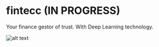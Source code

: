 # fintecc (IN PROGRESS)
Your finance gestor of trust. 
With Deep Learning technology.

![alt text](https://g.foolcdn.com/image/?url=https%3A%2F%2Fg.foolcdn.com%2Feditorial%2Fimages%2F608233%2Fmarket-up-gettyimages-1094465844.jpg&w=700&op=resize)
